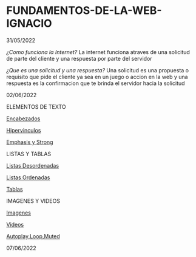 # FUNDAMENTOS-DE-LA-WEB-IGNACIO

31/05/2022

*¿Como funciona la Internet?*
La internet funciona atraves de una solicitud de parte del cliente y una respuesta por parte del servidor

*¿Que es una solicitud y una respuesta?*
Una solicitud es una propuesta o requisito que pide el cliente ya sea en un juego o accion en la web y una respuesta es la confirmacion que te brinda el servidor hacia la solicitud

02/06/2022

ELEMENTOS DE TEXTO

<a href="ELEMENTOS DE TEXTO/encabezados.html">Encabezados</a>

<a href="ELEMENTOS DE TEXTO/hipervinculos.html">Hipervinculos</a>

<!-- Hipervínculos (etiquetas de anclaje)
Atributo importante: href (la URL a la que se enruta) -->

<a href="ELEMENTOS DE TEXTO/emphasis-y-strong.html">Emphasis y Strong</a>

<!-- <strong> y <em> se utilizan a menudo dentro de los párrafos -->

LISTAS Y TABLAS

<a href="LISTAS Y TABLAS/listas-desordenadas.html">Listas Desordenadas</a>

<!-- (viñetas): <ul> con <li> anidada que contiene los elementos de la lista -->

<a href="LISTAS Y TABLAS/listas-ordenadas.html">Listas Ordenadas</a>

<!-- (numeradas): <ol> con <li> anidada que contiene los elementos de la lista -->

<!-- Hipervínculos (etiquetas de anclaje)
Atributo importante: href (la URL a la que se enruta) -->

<a href="LISTAS Y TABLAS/tablas.html">Tablas</a>

<!-- <table> con <tr>anidada (filas de tabla) que contiene anidadas <th> o <td> para el encabezado o las celdas de datos regulares, respectivamente -->

IMAGENES Y VIDEOS

<a href="IMAGENES Y VIDEOS/imagenes.html">Imagenes</a>

<!-- Atributos importantes: src(la ruta del archivo de imagen)alt -->

<a href="IMAGENES Y VIDEOS/videos.html">Videos</a>

<!-- Atributos importantes: src(la ruta del archivo de video) y controls -->

<a href="IMAGENES Y VIDEOS/autoplay-loop-muted.html">Autoplay,Loop,Muted</a>

<!-- Si queremos que un video se reproduzca de forma automática en navegadores modernos, debemos incluir autoplay, loop y muted -->

07/06/2022